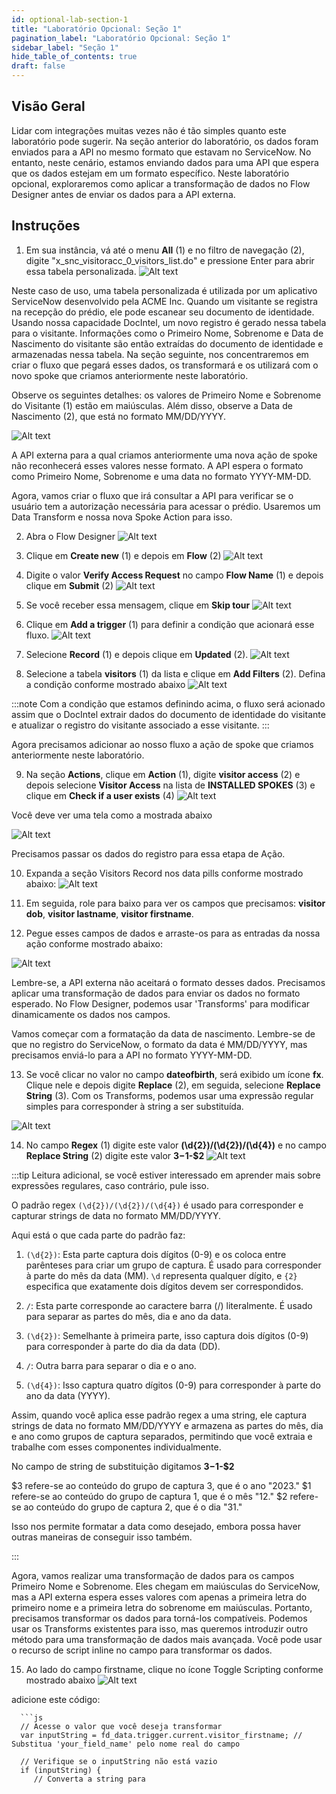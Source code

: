 ```yaml
---
id: optional-lab-section-1
title: "Laboratório Opcional: Seção 1"
pagination_label: "Laboratório Opcional: Seção 1"
sidebar_label: "Seção 1"
hide_table_of_contents: true
draft: false
---
```


## Visão Geral

Lidar com integrações muitas vezes não é tão simples quanto este laboratório pode sugerir. Na seção anterior do laboratório, os dados foram enviados para a API no mesmo formato que estavam no ServiceNow. No entanto, neste cenário, estamos enviando dados para uma API que espera que os dados estejam em um formato específico. Neste laboratório opcional, exploraremos como aplicar a transformação de dados no Flow Designer antes de enviar os dados para a API externa.

## Instruções 

1. Em sua instância, vá até o menu **All** (1) e no filtro de navegação (2), digite "x_snc_visitoracc_0_visitors_list.do" e pressione Enter para abrir essa tabela personalizada.
   ![Alt text](../images///2023-09-21_12-01-25.png)

Neste caso de uso, uma tabela personalizada é utilizada por um aplicativo ServiceNow desenvolvido pela ACME Inc. Quando um visitante se registra na recepção do prédio, ele pode escanear seu documento de identidade. Usando nossa capacidade DocIntel, um novo registro é gerado nessa tabela para o visitante. Informações como o Primeiro Nome, Sobrenome e Data de Nascimento do visitante são então extraídas do documento de identidade e armazenadas nessa tabela. Na seção seguinte, nos concentraremos em criar o fluxo que pegará esses dados, os transformará e os utilizará com o novo spoke que criamos anteriormente neste laboratório.

Observe os seguintes detalhes: os valores de Primeiro Nome e Sobrenome do Visitante (1) estão em maiúsculas. Além disso, observe a Data de Nascimento (2), que está no formato MM/DD/YYYY.

![Alt text](../images///2023-09-21_12-27-20.png)

A API externa para a qual criamos anteriormente uma nova ação de spoke não reconhecerá esses valores nesse formato. A API espera o formato como Primeiro Nome, Sobrenome e uma data no formato YYYY-MM-DD.

Agora, vamos criar o fluxo que irá consultar a API para verificar se o usuário tem a autorização necessária para acessar o prédio. Usaremos um Data Transform e nossa nova Spoke Action para isso.

2. Abra o Flow Designer 
   ![Alt text](../images///2023-09-21_12-35-12.png)


3. Clique em **Create new** (1) e depois em **Flow** (2)
   ![Alt text](../images///2023-09-21_12-37-28.png)


4. Digite o valor **Verify Access Request** no campo **Flow Name** (1) e depois clique em **Submit** (2)
   ![Alt text](../images///2023-09-21_12-39-32.png)


5. Se você receber essa mensagem, clique em **Skip tour** 
   ![Alt text](../images///2023-09-21_12-41-26.png)


6. Clique em **Add a trigger** (1) para definir a condição que acionará esse fluxo.
   ![Alt text](../images///2023-09-21_12-42-11.png)


7. Selecione **Record** (1) e depois clique em **Updated** (2). 
   ![Alt text](../images///2023-09-21_12-43-19.png)


8. Selecione a tabela **visitors** (1) da lista e clique em **Add Filters** (2). Defina a condição conforme mostrado abaixo
   ![Alt text](../images///2023-09-21_12-46-22.png)

:::note
Com a condição que estamos definindo acima, o fluxo será acionado assim que o DocIntel extrair dados do documento de identidade do visitante e atualizar o registro do visitante associado a esse visitante.
:::

Agora precisamos adicionar ao nosso fluxo a ação de spoke que criamos anteriormente neste laboratório.

9. Na seção **Actions**, clique em **Action** (1), digite **visitor access** (2) e depois selecione **Visitor Access** na lista de **INSTALLED SPOKES** (3) e clique em **Check if a user exists** (4) 
   ![Alt text](../images///2023-09-21_12-50-00.png)


Você deve ver uma tela como a mostrada abaixo

![Alt text](../images///2023-09-21_12-52-53.png)

Precisamos passar os dados do registro para essa etapa de Ação.

10. Expanda a seção Visitors Record nos data pills conforme mostrado abaixo: 
   ![Alt text](../images///2023-09-21_12-56-25.png)


11. Em seguida, role para baixo para ver os campos que precisamos: **visitor dob**, **visitor lastname**, **visitor firstname**.


12. Pegue esses campos de dados e arraste-os para as entradas da nossa ação conforme mostrado abaixo:

![Alt text](../images///2023-09-21_13-02-10.png)

Lembre-se, a API externa não aceitará o formato desses dados. Precisamos aplicar uma transformação de dados para enviar os dados no formato esperado. No Flow Designer, podemos usar 'Transforms' para modificar dinamicamente os dados nos campos.

Vamos começar com a formatação da data de nascimento. Lembre-se de que no registro do ServiceNow, o formato da data é MM/DD/YYYY, mas precisamos enviá-lo para a API no formato YYYY-MM-DD.

13. Se você clicar no valor no campo **dateofbirth**, será exibido um ícone **fx**. Clique nele e depois digite **Replace** (2), em seguida, selecione **Replace String** (3). Com os Transforms, podemos usar uma expressão regular simples para corresponder à string a ser substituída.
   
   ![Alt text](../images///2023-09-21_13-08-32_2.png)


14. No campo **Regex** (1) digite este valor **(\d{2})/(\d{2})/(\d{4})** e no campo **Replace String** (2) digite este valor **$3-$1-$2**
   ![Alt text](../images///2023-09-21_13-15-37.png)

:::tip Leitura adicional, se você estiver interessado em aprender mais sobre expressões regulares, caso contrário, pule isso.

O padrão regex `(\d{2})/(\d{2})/(\d{4})` é usado para corresponder e capturar strings de data no formato MM/DD/YYYY. 

Aqui está o que cada parte do padrão faz:

1. `(\d{2})`: Esta parte captura dois dígitos (0-9) e os coloca entre parênteses para criar um grupo de captura. É usado para corresponder à parte do mês da data (MM). `\d` representa qualquer dígito, e `{2}` especifica que exatamente dois dígitos devem ser correspondidos.


2. `/`: Esta parte corresponde ao caractere barra (/) literalmente. É usado para separar as partes do mês, dia e ano da data.


3. `(\d{2})`: Semelhante à primeira parte, isso captura dois dígitos (0-9) para corresponder à parte do dia da data (DD).


4. `/`: Outra barra para separar o dia e o ano.


5. `(\d{4})`: Isso captura quatro dígitos (0-9) para corresponder à parte do ano da data (YYYY).

Assim, quando você aplica esse padrão regex a uma string, ele captura strings de data no formato MM/DD/YYYY e armazena as partes do mês, dia e ano como grupos de captura separados, permitindo que você extraia e trabalhe com esses componentes individualmente.

No campo de string de substituição digitamos **$3-$1-$2**

$3 refere-se ao conteúdo do grupo de captura 3, que é o ano "2023."
$1 refere-se ao conteúdo do grupo de captura 1, que é o mês "12."
$2 refere-se ao conteúdo do grupo de captura 2, que é o dia "31."

Isso nos permite formatar a data como desejado, embora possa haver outras maneiras de conseguir isso também.

:::

Agora, vamos realizar uma transformação de dados para os campos Primeiro Nome e Sobrenome. Eles chegam em maiúsculas do ServiceNow, mas a API externa espera esses valores com apenas a primeira letra do primeiro nome e a primeira letra do sobrenome em maiúsculas. Portanto, precisamos transformar os dados para torná-los compatíveis. Podemos usar os Transforms existentes para isso, mas queremos introduzir outro método para uma transformação de dados mais avançada. Você pode usar o recurso de script inline no campo para transformar os dados.

15. Ao lado do campo firstname, clique no ícone Toggle Scripting conforme mostrado abaixo 
   ![Alt text](../images///2023-09-21_13-26-47.png)

   adicione este código: 
      
      ```js
      // Acesse o valor que você deseja transformar
      var inputString = fd_data.trigger.current.visitor_firstname; // Substitua 'your_field_name' pelo nome real do campo

      // Verifique se o inputString não está vazio
      if (inputString) {
         // Converta a string para
